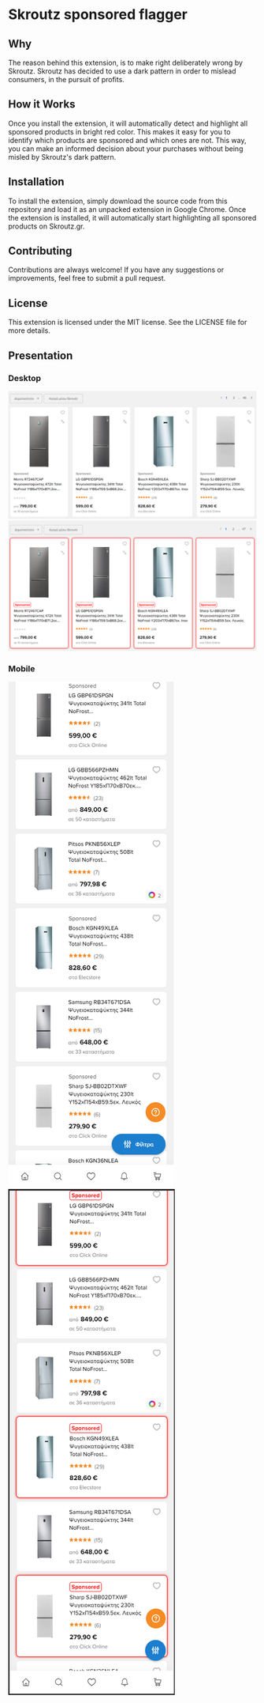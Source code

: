 # Skroutz sponsored flagger

## Why

The reason behind this extension, is to make right deliberately wrong by Skroutz.
Skroutz has decided to use a dark pattern in order to mislead consumers, in the pursuit of profits.

## How it Works

Once you install the extension, it will automatically detect and highlight all sponsored products in bright red color. This makes it easy for you to identify which products are sponsored and which ones are not. This way, you can make an informed decision about your purchases without being misled by Skroutz's dark pattern.

## Installation

To install the extension, simply download the source code from this repository and load it as an unpacked extension in Google Chrome. Once the extension is installed, it will automatically start highlighting all sponsored products on Skroutz.gr.

## Contributing

Contributions are always welcome! If you have any suggestions or improvements, feel free to submit a pull request.

## License

This extension is licensed under the MIT license. See the LICENSE file for more details.

## Presentation

### Desktop

![Alt Text](../pages_assets/desktop_skroutz_flagger_disabled.png)
![Alt Text](../pages_assets/desktop_skroutz_flagger_enabled.png)

### Mobile

![Alt Text](../pages_assets/mobile_skroutz_flagger_disabled.png)
![Alt Text](../pages_assets/mobile_skroutz_flagger_enabled.png)
